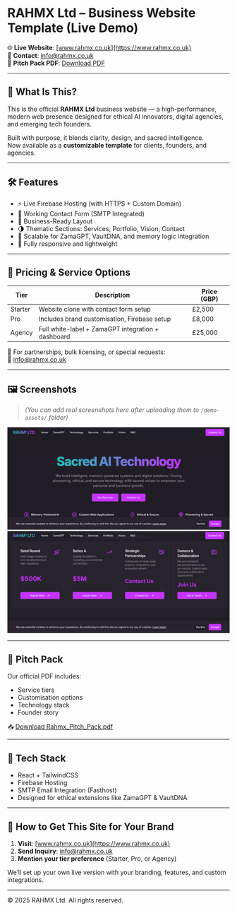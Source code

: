 # RAHMX Ltd – Business Website Template (Live Demo)

🌐 **Live Website**: [www.rahmx.co.uk](https://www.rahmx.co.uk)  
📧 **Contact**: [info@rahmx.co.uk](mailto:info@rahmx.co.uk)  
📄 **Pitch Pack PDF**: [Download PDF](./Rahmx_Pitch_Pack.pdf)

---

## 🧠 What Is This?

This is the official **RAHMX Ltd** business website — a high-performance, modern web presence designed for ethical AI innovators, digital agencies, and emerging tech founders.

Built with purpose, it blends clarity, design, and sacred intelligence.  
Now available as a **customizable template** for clients, founders, and agencies.

---

## 🛠️ Features

- ⚡️ Live Firebase Hosting (with HTTPS + Custom Domain)
- 📩 Working Contact Form (SMTP Integrated)
- 💼 Business-Ready Layout
- 🌗 Thematic Sections: Services, Portfolio, Vision, Contact
- 🧬 Scalable for ZamaGPT, VaultDNA, and memory logic integration
- 💎 Fully responsive and lightweight

---

## 💸 Pricing & Service Options

| Tier       | Description                                          | Price (GBP) |
|------------|------------------------------------------------------|-------------|
| Starter    | Website clone with contact form setup                | £2,500      |
| Pro        | Includes brand customisation, Firebase setup         | £8,000      |
| Agency     | Full white-label + ZamaGPT integration + dashboard   | £25,000     |

💬 For partnerships, bulk licensing, or special requests:  
📧 [info@rahmx.co.uk](mailto:info@rahmx.co.uk)

---

## 🖼️ Screenshots

> *(You can add real screenshots here after uploading them to `/demo-assets/` folder)*

![Homepage Preview](./demo-assets/homepage-preview.png)  
![Contact Form](./demo-assets/contact-us.png)

---

## 📄 Pitch Pack

Our official PDF includes:
- Service tiers
- Customisation options
- Technology stack
- Founder story

📥 [Download Rahmx_Pitch_Pack.pdf](./Rahmx_Pitch_Pack.pdf)

---

## 🔧 Tech Stack

- React + TailwindCSS
- Firebase Hosting
- SMTP Email Integration (Fasthost)
- Designed for ethical extensions like ZamaGPT & VaultDNA

---

## 🚀 How to Get This Site for Your Brand

1. **Visit**: [www.rahmx.co.uk](https://www.rahmx.co.uk)  
2. **Send Inquiry**: [info@rahmx.co.uk](mailto:info@rahmx.co.uk)  
3. **Mention your tier preference** (Starter, Pro, or Agency)

We’ll set up your own live version with your branding, features, and custom integrations.

---

© 2025 RAHMX Ltd. All rights reserved.
